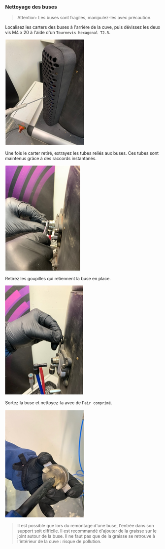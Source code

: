 ### Nettoyage des buses

> Attention: Les buses sont fragiles, manipulez-les avec précaution.

Localisez les carters des buses à l'arrière de la cuve, puis dévissez les deux vis M4 x 20 à l'aide d'un `Tournevis hexagonal T2.5`.

![Dévissage carter](0.png)

Une fois le carter retiré, extrayez les tubes reliés aux buses. Ces tubes sont maintenus grâce à des raccords instantanés.

![Retrait raccords](1.png)

Retirez les goupilles qui retiennent la buse en place.

![Retrait goupilles](2.png)

Sortez la buse et nettoyez-la avec de l'`air comprimé`.

![Nettoyage de la buse](3.png)

> Il est possible que lors du remontage d'une buse, l'entrée dans son support soit difficile. Il est recommandé d'ajouter de la graisse sur le joint autour de la buse. Il ne faut pas que de la graisse se retrouve à l'intérieur de la cuve : risque de pollution.

